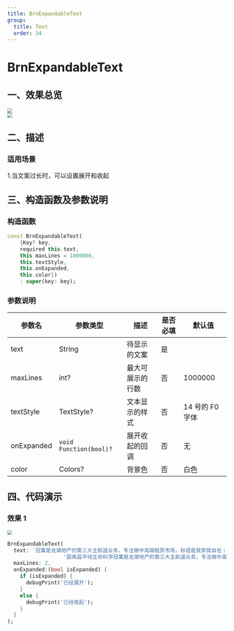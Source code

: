 ```yaml
---
title: BrnExpandableText
group:
  title: Text
  order: 34
---
```


# BrnExpandableText

## 一、效果总览

<img src="./img/BrnExpandableTextIntro1.png" style="zoom:67%;" />
<br />
<img src="./img/BrnExpandableTextIntro2.png" style="zoom:67%;" />

## 二、描述

### 适用场景

1.当文案过长时，可以设置展开和收起

## 三、构造函数及参数说明

### 构造函数

```dart
const BrnExpandableText(
    {Key? key,
    required this.text,
    this.maxLines = 1000000,
    this.textStyle,
    this.onExpanded,
    this.color})
    : super(key: key);
```

### 参数说明

| **参数名** | **参数类型**           | **描述**         | **是否必填** | **默认值**      |
| ---------- | ---------------------- | ---------------- | ------------ | --------------- |
| text       | String                 | 待显示的文案     | 是           |                 |
| maxLines   | int?                   | 最大可展示的行数 | 否           | 1000000         |
| textStyle  | TextStyle?             | 文本显示的样式   | 否           | 14 号的 F0 字体 |
| onExpanded | `void Function(bool)?` | 展开收起的回调   | 否           | 无              |
| color      | Colors?                | 背景色           | 否           | 白色            |

## 四、代码演示

### 效果 1

<img src="./img/BrnExpandableTextIntro1.png" style="zoom:67%;" />

```dart
BrnExpandableText(
  text: '冠寓是龙湖地产的第三大主航道业务，专注做中高端租赁市场，标语是我家我自在；门店位于昌平区390号，'
                  '距离昌平线生命科学冠寓是龙湖地产的第三大主航道业务，专注做中高端租赁市场，标语是我家我自在标语是我家我自在。',
  maxLines: 2,
  onExpanded:(bool isExpanded) {
    if (isExpanded) {
      debugPrint('已经展开');
    }
    else {
      debugPrint('已经收起');
    }
  }
);
```
